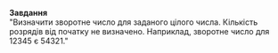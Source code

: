 **Завдання**   
"Визначити зворотне число для заданого цілого числа. Кількість розрядів від початку не визначено. Наприклад, зворотне число для  12345 є 54321."
